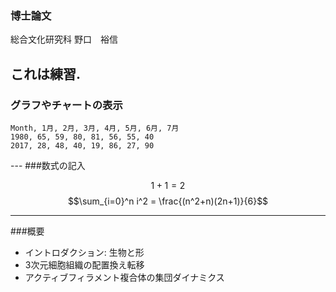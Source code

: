 ### 博士論文
 総合文化研究科
 野口　裕信

これは練習.
---
### グラフやチャートの表示
<canvas data-chart="radar">


    Month, 1月, 2月, 3月, 4月, 5月, 6月, 7月
    1980, 65, 59, 80, 81, 56, 55, 40
    2017, 28, 48, 40, 19, 86, 27, 90


</canvas>
---
###数式の記入

$$1+1=2$$
$$\sum_{i=0}^n i^2 = \frac{(n^2+n)(2n+1)}{6}$$

---
###概要
- イントロダクション: 生物と形
- 3次元細胞組織の配置換え転移
- アクティブフィラメント複合体の集団ダイナミクス